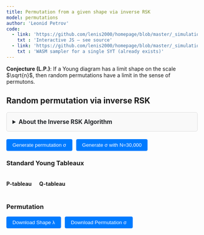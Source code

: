 ```yaml
---
title: Permutation from a given shape via inverse RSK
model: permutations
author: 'Leonid Petrov'
code:
  - link: 'https://github.com/lenis2000/homepage/blob/master/_simulations/permutations/2025-07-07-inverse-rsk.md'
    txt : 'Interactive JS – see source'
  - link: 'https://github.com/lenis2000/homepage/blob/master/_simulations/permutations/2025-07-07-hookwalk-tableau.cpp'
    txt : 'WASM sampler for a single SYT (already exists)'
---
```


**Conjecture (L.P.)**: If a Young diagram has a limit shape on the scale $\sqrt{n}$, then random permutations have a limit in the sense of permutons.

<script src="https://cdnjs.cloudflare.com/ajax/libs/d3/7.8.5/d3.min.js"></script>
<!-- hook-walk WASM (already compiled, single-file) -->
<script src="{{site.url}}/js/2025-07-07-hookwalk-tableau.js"></script>

<style>
/* Reuse all the CSS from hookwalk-tableau for consistent UI */
.controls {
  margin: 20px 0;
  padding: 15px;
  background: var(--background-secondary, #f8f9fa);
  border-radius: 8px;
}

.input-group {
  display: flex;
  align-items: center;
  gap: 10px;
  margin-bottom: 10px;
}

.input-group label {
  font-weight: 500;
}

.input-group input {
  padding: 8px 12px;
  border: 1px solid var(--border-color, #ccc);
  border-radius: 4px;
  font-family: monospace;
}

.input-group button {
  padding: 8px 16px;
  background: var(--accent-color, #007bff);
  color: white;
  border: none;
  border-radius: 4px;
  cursor: pointer;
  font-weight: 500;
}

.input-group button:hover {
  background: var(--accent-hover, #0056b3);
}

.mode-toggle {
  padding: 8px 16px;
  border: 1px solid var(--border-color, #ccc);
  background: var(--background-primary, white);
  cursor: pointer;
  margin-right: 5px;
}

.mode-toggle.active {
  background: var(--accent-color, #007bff);
  color: white;
}

.input-section {
  margin: 15px 0;
  padding: 15px;
  border: 1px solid var(--border-color, #ddd);
  border-radius: 5px;
  background: var(--background-secondary, #f9f9f9);
}

.drawing-container {
  display: flex;
  gap: 20px;
  align-items: flex-start;
}

.drawing-info {
  min-width: 200px;
  font-family: monospace;
  font-size: 14px;
}

.drawing-info div {
  margin: 5px 0;
}

.grid-cell {
  fill: white;
  stroke: #ccc;
  stroke-width: 1;
  cursor: pointer;
}

.grid-cell.filled {
  fill: #e8f4ff;
}

.grid-cell:hover {
  fill: #d0e8ff;
}

.shape-toggle {
  padding: 6px 12px;
  border: 1px solid var(--border-color, #ccc);
  background: var(--background-primary, white);
  cursor: pointer;
  margin-right: 5px;
  font-size: 14px;
}

.shape-toggle.active {
  background: var(--accent-color, #007bff);
  color: white;
}

.shape-input-section {
  margin-top: 10px;
}

.info-text {
  font-size: 12px;
  color: var(--text-secondary, #666);
  font-style: italic;
  margin-left: 10px;
}

.progress-bar {
  width: 100%;
  height: 20px;
  background-color: var(--background-secondary, #f0f0f0);
  border: 1px solid var(--border-color, #ccc);
  border-radius: 10px;
  overflow: hidden;
}

.progress-fill {
  height: 100%;
  background: linear-gradient(90deg, var(--accent-color, #007bff), #0056b3);
  width: 0%;
  transition: width 0.3s ease;
}

.progress-text {
  text-align: center;
  font-size: 14px;
  margin-top: 5px;
  color: var(--text-primary, #333);
}

.permutation-display {
  font-family: monospace;
  margin: 10px 0;
}

#perm-matrix svg {
  max-width: 90vw;
  height: auto;
}

.summary-box {
  font-family: monospace;
  color: var(--text-primary, #333);
  margin: 8px 0;
}

.tableau-cell {
  fill: white;
  stroke: #333;
  stroke-width: 1;
}

.tableau-cell.filled {
  fill: #e8f4ff;
}

.tableau-text {
  text-anchor: middle;
  dominant-baseline: middle;
  font-family: monospace;
  font-size: 14px;
  fill: #333;
}
</style>

<h2>Random permutation via inverse RSK</h2>

<details id="algorithm-description-details" style="margin-bottom: 20px;">
    <summary style="cursor: pointer; padding: 15px; border: 1px solid var(--border-color, #ddd); border-radius: 5px; background-color: var(--bg-secondary, #f9f9f9); font-weight: bold; font-size: 1.1em; color: var(--text-primary, #212529);">
        About the Inverse RSK Algorithm
    </summary>
    <div style="padding: 15px; border: 1px solid var(--border-color, #ddd); border-top: none; border-radius: 0 0 5px 5px; background-color: var(--bg-secondary, #f9f9f9); color: var(--text-primary, #212529);">
        <p>The <strong>inverse Robinson-Schensted-Knuth (RSK) correspondence</strong> takes a pair of Standard Young Tableaux (P, Q) of the same shape and recovers the permutation that generated them through the forward RSK algorithm.</p>
        
        <h4>How it works:</h4>
        <ol>
            <li>Sample two independent random Standard Young Tableaux P and Q of the same shape using the hook-walk algorithm</li>
            <li>Apply the inverse RSK procedure:
                <ul>
                    <li>For each time step t = N down to 1, find t in the Q-tableau</li>
                    <li>Extract the corresponding entry from the P-tableau</li>
                    <li>Perform reverse bumping through the rows to recover the original inserted value</li>
                </ul>
            </li>
            <li>The sequence of extracted values forms the permutation σ</li>
        </ol>
        
        <h4>Properties:</h4>
        <ul>
            <li><strong>Uniform distribution:</strong> Generates uniformly random permutations with given RSK shape</li>
            <li><strong>Bijective:</strong> Perfect correspondence between permutations and SYT pairs</li>
            <li><strong>Scalable:</strong> Uses WASM for large shapes (N > 500 boxes) with pure JS implementation for smaller cases</li>
        </ul>
        
        <h4>Visualization:</h4>
        <ul>
            <li><strong>Small permutations (≤200):</strong> Full permutation array display</li>
            <li><strong>Medium permutations (≤600):</strong> Permutation matrix with dots</li>
            <li><strong>Large permutations (>600):</strong> Summary statistics only</li>
        </ul>
    </div>
</details>

<div id="shape-ui"></div>
<div class="input-group">
  <button id="generate-permutation">Generate permutation σ</button>
  <button id="generate-large-permutation">Generate σ with N=30,000</button>
  <span id="wasm-status" style="margin-left:10px;color:var(--text-secondary,#666);"></span>
</div>

<div id="progress-area" style="display:none;margin-top:10px;">
  <div class="progress-bar"><div id="progress-fill" class="progress-fill"></div></div>
  <div id="progress-text" class="progress-text"></div>
</div>

<h3>Standard Young Tableaux</h3>
<div style="display: flex; gap: 20px; flex-wrap: wrap;">
  <div>
    <h4>P-tableau</h4>
    <div id="p-tableau"></div>
  </div>
  <div>
    <h4>Q-tableau</h4>
    <div id="q-tableau"></div>
  </div>
</div>

<h3>Permutation</h3>
<div id="perm-matrix"></div>
<div id="perm-display" class="permutation-display"></div>
<div class="input-group" style="margin-top: 10px;">
  <button id="download-shape">Download Shape λ</button>
  <button id="download-sigma">Download Permutation σ</button>
</div>

<script>
/* global HookModule */
/* eslint-disable no-await-in-loop, max-lines */

(function () {
  /* ---------------------------------- 0. Utilities ---------------------------------- */
  const sleep = ms => new Promise(r => setTimeout(r, ms));
  const yieldFrame = () => new Promise(requestAnimationFrame);

  /* ---------------------------------- 1. Shape UI Class ---------------------------------- */

  /**
   * Complete shape input UI class borrowed from HookWalkVis
   * Handles drawing, text input, and Plancherel mode
   */
  class ShapeInputVis {
    constructor(hostId) {
      this.host = document.getElementById(hostId);
      if (!this.host) {
        return;
      }
      this.drawMode = true;
      this.usePlancherel = false;
      this.shapeMode = 'manual';
      this.eraserMode = false;
      this.plancherelData = null;
      this.canvasSize = 400;
      this.gridResolution = 100;
      this.pixelSize = this.canvasSize / this.gridResolution;

      this.borderGrid = Array.from({length: this.gridResolution},
                        _ => Array(this.gridResolution).fill(false));
      this.isDrawing = false;
      this.drawAction = true;
      this.prevRow = null;
      this.prevCol = null;

      this.initUI();
      this.setupEvents();
      this.initDrawingCanvas();
      this.loadPlancherelData();
    }

    initUI() {
      if (!this.host) {
        return;
      }
      this.host.innerHTML = `
        <div class="controls">
          <div class="input-group">
            <label>Input method:</label>
            <button id="toggle-draw-mode" class="mode-toggle active">Draw Shape</button>
            <button id="toggle-text-mode" class="mode-toggle">Text Input</button>
          </div>

          <!-- Drawing interface -->
          <div id="draw-interface" class="input-section">
            <div class="input-group">
              <label for="target-boxes">N:</label>
              <input type="number" id="target-boxes" value="2500" min="1" max="100000">
              <button id="eraser-toggle" class="mode-toggle">Eraser</button>
              <button id="clear-drawing">Clear</button>
              <span class="info-text">Draw only the outline; interior is auto-filled.</span>
            </div>
            <div class="drawing-container">
              <div id="shape-canvas"></div>
              <div class="drawing-info">
                <div>Current boxes: <span id="current-boxes">0</span></div>
              </div>
            </div>
          </div>

          <!-- Text interface -->
          <div id="text-interface" class="input-section" style="display: none;">
            <div class="input-group">
              <label>Shape type:</label>
              <button id="toggle-manual-shape" class="shape-toggle active">Manual</button>
              <button id="toggle-plancherel-shape" class="shape-toggle">Plancherel</button>
              <button id="toggle-staircase-shape" class="shape-toggle">Staircase</button>
            </div>

            <div id="manual-shape-input" class="shape-input-section">
              <div class="input-group">
                <label for="shape-input">Shape (rows):</label>
                <input type="text" id="shape-input" value="50^50">
              </div>
            </div>

            <div id="plancherel-shape-input" class="shape-input-section" style="display: none;">
              <div class="input-group">
                <label for="plancherel-n">Number of boxes (N):</label>
                <input type="number" id="plancherel-n" value="100" min="1" max="10000">
                <span class="info-text">Samples random partition with Plancherel measure</span>
              </div>
            </div>

            <div id="staircase-shape-input" class="shape-input-section" style="display: none;">
              <div class="input-group">
                <label for="staircase-k">Staircase k:</label>
                <input type="number" id="staircase-k" value="10" min="1" max="1000">
                <span class="info-text">Generates staircase shape k, k-1, ..., 1</span>
              </div>
            </div>
          </div>
        </div>
      `;
    }

    setupEvents() {
      document.getElementById('toggle-draw-mode').addEventListener('click', () => this.setDrawMode(true));
      document.getElementById('toggle-text-mode').addEventListener('click', () => this.setDrawMode(false));
      document.getElementById('clear-drawing').addEventListener('click', () => this.clearDrawing());
      document.getElementById('eraser-toggle').addEventListener('click', () => this.toggleEraserMode());
      document.getElementById('toggle-manual-shape').addEventListener('click', () => this.setShapeMode('manual'));
      document.getElementById('toggle-plancherel-shape').addEventListener('click', () => this.setShapeMode('plancherel'));
      document.getElementById('toggle-staircase-shape').addEventListener('click', () => this.setShapeMode('staircase'));
    }

    setDrawMode(isDraw) {
      this.drawMode = isDraw;
      document.getElementById('toggle-draw-mode').classList.toggle('active', isDraw);
      document.getElementById('toggle-text-mode').classList.toggle('active', !isDraw);
      document.getElementById('draw-interface').style.display = isDraw ? 'block' : 'none';
      document.getElementById('text-interface').style.display = isDraw ? 'none' : 'block';
    }

    setShapeMode(mode) {
      this.shapeMode = mode;
      document.getElementById('toggle-manual-shape').classList.toggle('active', mode === 'manual');
      document.getElementById('toggle-plancherel-shape').classList.toggle('active', mode === 'plancherel');
      document.getElementById('toggle-staircase-shape').classList.toggle('active', mode === 'staircase');

      document.getElementById('manual-shape-input').style.display = mode === 'manual' ? 'block' : 'none';
      document.getElementById('plancherel-shape-input').style.display = mode === 'plancherel' ? 'block' : 'none';
      document.getElementById('staircase-shape-input').style.display = mode === 'staircase' ? 'block' : 'none';

      // For backward compatibility
      this.usePlancherel = (mode === 'plancherel');
    }

    toggleEraserMode() {
      this.eraserMode = !this.eraserMode;
      document.getElementById('eraser-toggle').classList.toggle('active', this.eraserMode);
      this.canvas.style.cursor = this.eraserMode ? 'crosshair' : 'crosshair';
    }

    initDrawingCanvas() {
      const container = document.getElementById('shape-canvas');
      container.innerHTML = '';

      this.canvas = document.createElement('canvas');
      this.canvas.width = this.canvasSize;
      this.canvas.height = this.canvasSize;
      this.canvas.style.border = '2px solid #ccc';
      this.canvas.style.borderRadius = '4px';
      this.canvas.style.cursor = 'crosshair';
      this.canvas.style.display = 'block';

      container.appendChild(this.canvas);
      this.ctx = this.canvas.getContext('2d');

      this.setupCanvasEvents();
      this.drawCanvas();
      this.updateDrawingInfo();
    }

    drawLine(r0, c0, r1, c1, val) {
      let dr = Math.abs(r1 - r0), dc = Math.abs(c1 - c0);
      let sr = (r0 < r1) ? 1 : -1, sc = (c0 < c1) ? 1 : -1;
      let err = dr - dc;
      while (true) {
        this.borderGrid[r0][c0] = val;
        if (r0 === r1 && c0 === c1) break;
        const e2 = 2 * err;
        if (e2 > -dc) { err -= dc; r0 += sr; }
        if (e2 < dr) { err += dr; c0 += sc; }
      }
    }

    setupCanvasEvents() {
      const start = (x, y) => {
        const {row, col} = this.xy2rc(x, y);
        if (row < 0) return;
        this.isDrawing = true;
        
        if (this.eraserMode) {
          this.eraseDownAndRight(row, col);
        } else {
          this.drawAction = !this.borderGrid[row][col];
          this.prevRow = row; this.prevCol = col;
          this.setBorder(row, col, this.drawAction);
        }
      };

      const move = (x, y) => {
        if (!this.isDrawing) return;
        const {row, col} = this.xy2rc(x, y);
        if (row === this.prevRow && col === this.prevCol) return;

        if (this.eraserMode) {
          this.eraseDownAndRight(row, col);
        } else {
          if (this.drawAction) this.drawLine(this.prevRow, this.prevCol, row, col, true);
          else this.drawLine(this.prevRow, this.prevCol, row, col, false);
          this.prevRow = row; this.prevCol = col;
          this.drawCanvas();
          this.updateDrawingInfo();
        }
      };

      const stop = () => {
        this.isDrawing = false;
        this.prevRow = this.prevCol = null;
      };

      this.canvas.addEventListener('mousedown', e => start(e.offsetX, e.offsetY));
      this.canvas.addEventListener('mousemove', e => move(e.offsetX, e.offsetY));
      window.addEventListener('mouseup', stop);

      this.canvas.addEventListener('touchstart', e => {
        const t = e.touches[0]; const r = this.canvas.getBoundingClientRect();
        start(t.clientX - r.left, t.clientY - r.top); e.preventDefault();
      }, {passive: false});
      this.canvas.addEventListener('touchmove', e => {
        const t = e.touches[0]; const r = this.canvas.getBoundingClientRect();
        move(t.clientX - r.left, t.clientY - r.top); e.preventDefault();
      }, {passive: false});
      window.addEventListener('touchend', stop);
    }

    xy2rc(x, y) {
      return {row: Math.floor(y / this.pixelSize), col: Math.floor(x / this.pixelSize)};
    }

    setBorder(r, c, val) {
      if (r < 0 || r >= this.gridResolution || c < 0 || c >= this.gridResolution) return;
      if (this.borderGrid[r][c] === val) return;
      this.borderGrid[r][c] = val;
      this.drawCanvas();
      this.updateDrawingInfo();
    }

    drawCanvas() {
      const ctx = this.ctx;
      ctx.clearRect(0, 0, this.canvasSize, this.canvasSize);

      ctx.strokeStyle = '#f0f0f0'; ctx.lineWidth = 0.5;
      for (let i = 0; i <= this.canvasSize; i += this.pixelSize) {
        ctx.beginPath(); ctx.moveTo(i, 0); ctx.lineTo(i, this.canvasSize); ctx.stroke();
        ctx.beginPath(); ctx.moveTo(0, i); ctx.lineTo(this.canvasSize, i); ctx.stroke();
      }

      const N = this.gridResolution;
      const interior = Array.from({length: N}, _ => Array(N).fill(false));
      for (let r = 0; r < N; r++) {
        for (let c = 0; c < N; c++) {
          if (!this.borderGrid[r][c]) continue;
          for (let rr = 0; rr <= r; rr++) {
            for (let cc = 0; cc <= c; cc++) {
              interior[rr][cc] = true;
            }
          }
        }
      }

      ctx.fillStyle = '#000000';
      for (let r = 0; r < N; r++)
        for (let c = 0; c < N; c++)
          if (interior[r][c])
            ctx.fillRect(c * this.pixelSize, r * this.pixelSize, this.pixelSize, this.pixelSize);

      ctx.fillStyle = '#000000';
      for (let r = 0; r < N; r++)
        for (let c = 0; c < N; c++)
          if (this.borderGrid[r][c])
            ctx.fillRect(c * this.pixelSize, r * this.pixelSize, this.pixelSize, this.pixelSize);
    }

    clearDrawing() {
      for (let r = 0; r < this.gridResolution; r++) {
        for (let c = 0; c < this.gridResolution; c++) {
          this.borderGrid[r][c] = false;
        }
      }
      this.drawCanvas();
      this.updateDrawingInfo();
    }

    eraseDownAndRight(row, col) {
      // Remove all points down and right from (row, col)
      for (let r = row; r < this.gridResolution; r++) {
        for (let c = col; c < this.gridResolution; c++) {
          this.borderGrid[r][c] = false;
        }
      }
      this.drawCanvas();
      this.updateDrawingInfo();
    }


    updateDrawingInfo() {
      const drawnShape = this.getShapeFromDrawing();
      const boxes = drawnShape.reduce((a, b) => a + b, 0);
      document.getElementById('current-boxes').textContent = boxes;
      document.getElementById('target-boxes').value = boxes;
    }

    getShapeFromDrawing() {
      const N = this.gridResolution;
      const interior = Array.from({length: N}, _ => Array(N).fill(false));

      for (let r = 0; r < N; r++) {
        for (let c = 0; c < N; c++) {
          if (!this.borderGrid[r][c]) continue;
          for (let rr = 0; rr <= r; rr++) {
            for (let cc = 0; cc <= c; cc++) {
              interior[rr][cc] = true;
            }
          }
        }
      }

      const rowLen = [];
      for (let r = 0; r < N; r++) {
        let len = 0;
        while (len < N && interior[r][len]) len++;
        if (len === 0 && rowLen.length) break;
        if (len > 0) rowLen.push(len);
      }

      for (let i = 1; i < rowLen.length; i++)
        if (rowLen[i] > rowLen[i - 1]) rowLen[i] = rowLen[i - 1];

      return rowLen;
    }

    async loadPlancherelData() {
      try {
        const response = await fetch('/js/2025-05-04-dim-lambda-partitionData.json');
        this.plancherelData = await response.json();
      } catch (error) {
        // Could not load Plancherel data, using fallback algorithm
      }
    }

    samplePlancherelPartition(n) {
      if (this.plancherelData && this.plancherelData[n]) {
        const partitionData = this.plancherelData[n];
        return [...partitionData.partition];
      }

      if (this.plancherelData && n > 5000) {
        const minK2 = n / 5000;
        const k = Math.ceil(Math.sqrt(minK2));
        const targetSize = Math.floor(n / (k * k));

        if (this.plancherelData[targetSize]) {
          const partitionData = this.plancherelData[targetSize];
          return this.blockScalePartition(partitionData.partition, k);
        }
      }

      return this.fallbackPlancherelPartition(n);
    }

    blockScalePartition(partition, k) {
      const scaledPartition = [];
      for (let i = 0; i < partition.length; i++) {
        const rowLength = partition[i];
        const scaledRowLength = rowLength * k;
        for (let j = 0; j < k; j++) {
          scaledPartition.push(scaledRowLength);
        }
      }
      return scaledPartition;
    }

    scalePartition2D(partition, targetN) {
      const currentN = partition.reduce((a, b) => a + b, 0);
      if (currentN === 0) return [];

      const k = Math.max(1, Math.ceil(Math.sqrt(targetN / currentN)));
      let scaled = this.blockScalePartition(partition, k);
      return this.adjustPartitionSize(scaled, targetN);
    }

    adjustPartitionSize(partition, targetN) {
      const currentN = partition.reduce((a, b) => a + b, 0);
      if (currentN === targetN) return partition;

      const adjusted = [...partition];

      if (currentN < targetN) {
        let diff = targetN - currentN;
        let i = 0;
        while (diff > 0 && i < adjusted.length) {
          adjusted[i]++;
          diff--;
          i = (i + 1) % adjusted.length;
        }
      } else if (currentN > targetN) {
        let diff = currentN - targetN;
        for (let i = adjusted.length - 1; i >= 0 && diff > 0; i--) {
          if (adjusted[i] > 1) {
            adjusted[i]--;
            diff--;
          }
        }
      }

      adjusted.sort((a, b) => b - a);
      for (let i = 1; i < adjusted.length; i++) {
        if (adjusted[i] > adjusted[i - 1]) adjusted[i] = adjusted[i - 1];
      }

      return adjusted.filter(x => x > 0);
    }

    fallbackPlancherelPartition(n) {
      const side = Math.floor(Math.sqrt(n));
      const partition = [];

      for (let i = 0; i < side + 5; i++) {
        const baseLength = side - Math.floor(i / 2);
        const noise = Math.floor(this.gaussianRandom() * Math.sqrt(side));
        const length = Math.max(1, baseLength + noise);

        if (length > 0) partition.push(length);
      }

      return this.scalePartition(partition, n);
    }

    scalePartition(partition, targetN) {
      const currentN = partition.reduce((a, b) => a + b, 0);
      if (currentN === targetN) return [...partition];

      const scale = targetN / currentN;
      let scaled = partition.map(x => Math.max(1, Math.round(x * scale)));

      let sum = scaled.reduce((a, b) => a + b, 0);
      let i = 0;
      while (sum < targetN && i < scaled.length) {
        scaled[i]++;
        sum++;
        i = (i + 1) % scaled.length;
      }
      while (sum > targetN && i < scaled.length) {
        if (scaled[i] > 1) {
          scaled[i]--;
          sum--;
        }
        i++;
      }

      scaled.sort((a, b) => b - a);
      for (let i = 1; i < scaled.length; i++) {
        if (scaled[i] > scaled[i - 1]) scaled[i] = scaled[i - 1];
      }

      return scaled.filter(x => x > 0);
    }

    gaussianRandom() {
      if (this.spare !== undefined) {
        const tmp = this.spare;
        delete this.spare;
        return tmp;
      }
      const u = Math.random(), v = Math.random();
      const mag = Math.sqrt(-2 * Math.log(u));
      this.spare = mag * Math.cos(2 * Math.PI * v);
      return mag * Math.sin(2 * Math.PI * v);
    }

    parseShape() {
      let arr;

      if (this.drawMode) {
        try {
          arr = this.getShapeFromDrawing();
          if (!arr.length) {
            // Fall back to text input
            arr = [50, 50];  // Default 50x50 if drawing fails
          }
        } catch (error) {
          arr = [50, 50];  // Default fallback
        }

        const Nwanted = parseInt(document.getElementById('target-boxes').value) || 1;
        const Ncurr = arr.reduce((a, b) => a + b, 0);
        if (Ncurr !== Nwanted) {
          arr = this.scalePartition2D(arr, Nwanted);
        }
      } else if (this.shapeMode === 'plancherel') {
        const n = parseInt(document.getElementById('plancherel-n').value) || 100;
        arr = this.samplePlancherelPartition(n);
        if (!arr.length) {
          alert('Failed to generate Plancherel partition');
          return null;
        }
      } else if (this.shapeMode === 'staircase') {
        const k = parseInt(document.getElementById('staircase-k').value) || 10;
        arr = [];
        for (let i = k; i >= 1; i--) {
          arr.push(i);
        }
      } else {
        const txt = document.getElementById('shape-input').value;
        const parts = txt.split(',').map(x => x.trim());
        arr = [];

        for (const part of parts) {
          if (part.includes('^')) {
            const [len, count] = part.split('^').map(x => parseInt(x.trim()));
            if (isNaN(len) || isNaN(count) || len <= 0 || count <= 0) {
              alert('Bad shape format: ' + part);
              return null;
            }
            for (let i = 0; i < count; i++) arr.push(len);
          } else {
            const len = parseInt(part);
            if (isNaN(len) || len <= 0) {
              alert('Bad shape format: ' + part);
              return null;
            }
            arr.push(len);
          }
        }

        if (!arr.length) { alert('Bad shape'); return null; }
      }

      return arr;
    }
  }

  /* ---------------------------------- 2. Hook-walk sampler ---------------------------------- */
  async function sampleSYT(shape, wasm) {
    const N = shape.reduce((a, b) => a + b, 0);

    /* Use WASM sampler for N>500 if available */
    if (wasm && N > 500) {
      const sample = wasm.cwrap('sampleHookWalk', 'string', ['string']);
      const getEntry = wasm.cwrap('getTableauEntry', 'number', ['number', 'number']);
      const status = sample(shape.join(','));
      if (status !== 'OK') throw new Error('WASM hook-walk failed');

      const T = shape.map(r => Array(r));
      for (let r = 0; r < shape.length; ++r)
        for (let c = 0; c < shape[r]; ++c)
          T[r][c] = getEntry(r, c);
      return T;
    }

    /* Pure-JS Greene–Nijenhuis–Wilf hook-walk */
    const rowLen = [...shape];
    const T = rowLen.map(r => Array(r).fill(0));
    let cells = [];
    for (let r = 0; r < rowLen.length; ++r)
      for (let c = 0; c < rowLen[r]; ++c)
        cells.push([r, c]);

    for (let k = N; k >= 1; --k) {
      const [startIdx] = [Math.floor(Math.random() * cells.length)];
      let [r, c] = cells[startIdx];

      for (;;) {
        const arm = rowLen[r] - c - 1;
        let leg = 0;
        for (let rr = r + 1; rr < rowLen.length && c < rowLen[rr]; ++rr) ++leg;
        if (!arm && !leg) break;
        const step = 1 + Math.floor(Math.random() * (arm + leg));
        step <= arm ? (c += step) : (r += step - arm);
      }
      T[r][c] = k;
      rowLen[r]--;

      const next = [];
      for (const [rr, cc] of cells) {
        if (rr === r && cc === c) continue;
        if (cc >= rowLen[rr]) continue;
        next.push([rr, cc]);
      }
      cells = next;
    }
    return T;
  }

  /* ---------------------------------- 3. Inverse RSK ---------------------------------- */
  async function inverseRSK(P, Q) {
    const N = P.flat().length;
    const perm = Array(N);

    for (let t = N; t >= 1; --t) {
      // Progress update for large simulations
      if (N > 5000 && (t & 0x3F) === 0) {
        const progressFill = document.getElementById('progress-fill');
        const progressText = document.getElementById('progress-text');
        if (progressFill && progressText) {
          const pct = Math.floor(((N - t + 1) / N) * 100);
          progressFill.style.width = `${pct}%`;
          progressText.textContent = `Progress: ${N - t + 1} / ${N} (${pct}%)`;
        }
      }

      if ((N - t) % 1024 === 0) await yieldFrame();   // let the browser paint every ~1k steps

      let r = -1, c = -1;
      for (let i = 0; i < Q.length && r === -1; ++i) {
        const j = Q[i].indexOf(t);
        if (j !== -1) { r = i; c = j; }
      }

      const val = P[r][c];
      Q[r].splice(c, 1);
      P[r].splice(c, 1);
      if (Q[r].length === 0) { Q.splice(r, 1); P.splice(r, 1); }

      /* bump up */
      let currentVal = val;
      for (let row = r - 1; row >= 0; --row) {
        let best = -1;
        for (let col = P[row].length - 1; col >= 0; --col)
          if (P[row][col] < currentVal) { best = col; break; }
        if (best === -1) break;
        const tmp = P[row][best];
        P[row][best] = currentVal;
        currentVal = tmp;
      }
      perm[t - 1] = currentVal;
    }
    return perm;
  }

  /* ---------------------------------- 4. Permutation matrix draw (copied from RSK algorithm) ---------------------------------- */
  function drawPermutation(perm, containerId) {
    const container = document.getElementById(containerId);
    container.innerHTML = '';

    const N = perm.length;
    const fixedSize = 300; // Fixed size for the visualization
    const margin = 20;
    const cellSize = Math.min(30, (fixedSize - 2 * margin) / N);
    const dotRadius = Math.max(1, cellSize * 0.3);

    const svg = d3.select(container)
      .append('svg')
      .attr('width', fixedSize)
      .attr('height', fixedSize);

    const g = svg.append('g')
      .attr('transform', `translate(${margin}, ${margin})`);

    const actualSize = N * cellSize;

    // Draw border
    g.append('rect')
      .attr('x', 0)
      .attr('y', 0)
      .attr('width', actualSize)
      .attr('height', actualSize)
      .attr('fill', 'none')
      .attr('stroke', 'var(--text-primary, #333)')
      .attr('stroke-width', 1);

    // Draw dots for the permutation
    for (let j = 0; j < N; j++) {
      const i = perm[j] - 1;
      g.append('circle')
        .attr('cx', j * cellSize + cellSize / 2)
        .attr('cy', i * cellSize + cellSize / 2)
        .attr('r', dotRadius)
        .attr('fill', 'var(--text-primary, #333)');
    }
  }

  /* ---------------------------------- 5. Tableau drawing (EXACT copy from hookwalk-tableau) ---------------------------------- */
  function drawTableau(containerId, tableau, title) {
    const container = document.getElementById(containerId);
    container.innerHTML = '';

    if (!tableau || tableau.length === 0) {
      container.innerHTML = '<div style="color: #666; font-style: italic;">No tableau</div>';
      return;
    }

    const N = tableau.flat().length;

    // Use EXACT same logic as hookwalk-tableau
    if (N <= 200) {
      drawTableauSmall(container, tableau, N);
    } else {
      drawTableauLarge(container, tableau, N);
    }
  }

  function drawTableauSmall(container, tableau, N) {
    const containerWidth = container.offsetWidth || 800;
    const containerHeight = window.innerHeight * 0.8; // 80% of viewport height
    const rows = tableau.length;
    const cols = Math.max(...tableau.map(row => row.length));
    const pad = 10;

    // Calculate cell size based on both width and height constraints
    const cellSizeByWidth = (containerWidth - 2 * pad) / cols;
    const cellSizeByHeight = (containerHeight - 2 * pad) / rows;
    const cellSize = Math.min(40, cellSizeByWidth, cellSizeByHeight);

    const width = cols * cellSize + 2 * pad;
    const height = rows * cellSize + 2 * pad;

    const svg = d3.select(container).append('svg')
      .attr('width', '100%')
      .attr('height', height)
      .attr('viewBox', `0 0 ${width} ${height}`)
      .style('max-height', containerHeight + 'px');
    const g = svg.append('g').attr('transform', `translate(${pad},${pad})`);

    tableau.forEach((row, r) => {
      row.forEach((val, c) => {
        g.append('rect').attr('x', c * cellSize).attr('y', r * cellSize)
          .attr('width', cellSize).attr('height', cellSize)
          .attr('class', 'tableau-cell filled');
        g.append('text').attr('x', c * cellSize + cellSize / 2).attr('y', r * cellSize + cellSize / 2)
          .attr('class', 'tableau-text')
          .style('font-size', Math.min(14, cellSize * 0.6) + 'px')
          .text(val);
      });
    });
  }

  function drawTableauLarge(container, tableau, N) {
    const containerWidth = container.offsetWidth || 800;
    const containerHeight = window.innerHeight * 0.8; // 80% of viewport height
    const rows = tableau.length;
    const cols = Math.max(...tableau.map(row => row.length));
    const pad = 10;

    // Calculate cell size based on both width and height constraints
    const cellSizeByWidth = (containerWidth - 2 * pad) / cols;
    const cellSizeByHeight = (containerHeight - 2 * pad) / rows;
    const cellSize = Math.max(1, Math.min(cellSizeByWidth, cellSizeByHeight));

    const width = cols * cellSize + 2 * pad;
    const height = rows * cellSize + 2 * pad;

    const svg = d3.select(container).append('svg')
      .attr('width', '100%')
      .attr('height', height)
      .attr('viewBox', `0 0 ${width} ${height}`)
      .style('max-height', containerHeight + 'px');
    const g = svg.append('g').attr('transform', `translate(${pad},${pad})`);

    const thresholds = [];
    for (let i = 1; i < 10; i++) thresholds.push(i * N / 10);

    // UVA color palette: orange (inside/small values) to blue (outside/large values)
    const uvaColors = [];
    for (let i = 0; i < 10; i++) {
      const t = i / 9; // 0 to 1
      const r = Math.round((1 - t) * 229 + t * 35);  // E57200 to 232D4B
      const g_val = Math.round((1 - t) * 114 + t * 45);
      const b = Math.round((1 - t) * 0 + t * 75);
      uvaColors.push(`rgb(${r},${g_val},${b})`);
    }

    tableau.forEach((row, r) => {
      row.forEach((val, c) => {
        let idx = thresholds.findIndex(t => val <= t) + 1; // 1..10
        g.append('rect').attr('x', c * cellSize).attr('y', r * cellSize)
          .attr('width', cellSize).attr('height', cellSize)
          .attr('fill', uvaColors[idx - 1]).attr('stroke-width', 0);
      });
    });
  }

  /* ---------------------------------- 6. Main driver class ---------------------------------- */
  class InverseRSKVis {
    constructor() {
      this.shapeUI = new ShapeInputVis('shape-ui');
      this.wasm = null;
      this.currentShape = null;
      this.currentPermutation = null;
      this.initWASM();
      document.getElementById('generate-permutation')
        .addEventListener('click', () => this.run());
      document.getElementById('generate-large-permutation')
        .addEventListener('click', () => this.runLarge());
      document.getElementById('download-shape')
        .addEventListener('click', () => this.downloadShape());
      document.getElementById('download-sigma')
        .addEventListener('click', () => this.downloadPermutation());
    }

    async initWASM() {
      if (typeof HookModule !== 'undefined') {
        await HookModule.ready;
        this.wasm = HookModule;
        document.getElementById('wasm-status')
          .textContent = '(WASM ready for N>500)';
      } else {
        document.getElementById('wasm-status')
          .textContent = '';
      }
    }

    showProgress(p, txt) {
      const bar = document.getElementById('progress-area');
      const fill = document.getElementById('progress-fill');
      const text = document.getElementById('progress-text');
      bar.style.display = 'block';
      fill.style.width = `${p}%`;
      text.textContent = txt;
    }

    hideProgress() {
      const bar  = document.getElementById('progress-area');
      const fill = document.getElementById('progress-fill');
      const text = document.getElementById('progress-text');
      if (!bar) return;
      fill.style.width = '100%';
      text.textContent = 'Simulation complete!';
      setTimeout(() => { bar.style.display = 'none'; }, 1000);   // ← 1-second grace period
    }

    downloadShape() {
      if (!this.currentShape) {
        alert('No shape data available. Please generate a permutation first.');
        return;
      }
      const content = this.currentShape.join(',');
      const size = this.currentShape.reduce((a, b) => a + b, 0);
      const timestamp = new Date().toISOString().replace(/[:]/g, '-').split('.')[0];
      const blob = new Blob([content], { type: 'text/plain' });
      const url = URL.createObjectURL(blob);
      const a = document.createElement('a');
      a.href = url;
      a.download = `shape_lambda_N${size}_${timestamp}.txt`;
      document.body.appendChild(a);
      a.click();
      document.body.removeChild(a);
      URL.revokeObjectURL(url);
    }

    downloadPermutation() {
      if (!this.currentPermutation) {
        alert('No permutation data available. Please generate a permutation first.');
        return;
      }
      const content = this.currentPermutation.join(',');
      const size = this.currentPermutation.length;
      const timestamp = new Date().toISOString().replace(/[:]/g, '-').split('.')[0];
      const blob = new Blob([content], { type: 'text/plain' });
      const url = URL.createObjectURL(blob);
      const a = document.createElement('a');
      a.href = url;
      a.download = `permutation_sigma_N${size}_${timestamp}.txt`;
      document.body.appendChild(a);
      a.click();
      document.body.removeChild(a);
      URL.revokeObjectURL(url);
    }

    async run() {
      let shape;
      try {
        shape = this.shapeUI.parseShape();
      } catch (error) {
        shape = null;
      }

      if (!shape || shape.length === 0) {
        // Default to a small rectangle if no shape is provided
        const defaultShape = [7, 7, 7, 7, 7, 7, 7];
        const N = defaultShape.reduce((a, b) => a + b, 0);
        this.runWithShape(defaultShape, N);
        return;
      }
      const N = shape.reduce((a, b) => a + b, 0);
      this.runWithShape(shape, N);
    }

    async runLarge() {
      // Set N=30,000 and run the simulation with current shape
      document.getElementById('target-boxes').value = 30000;
      this.run();
    }

    async runWithShape(shape, N) {
      try {
        // Store current data for downloads
        this.currentShape = [...shape];
        
        // Show progress bar for large simulations
        if (N > 5000) {
          await (this.showProgress(0, `Initialising simulation for ${N} elements…`), yieldFrame());
        }

        await (this.showProgress(5, 'Sampling P tableau'), yieldFrame());
        const P = await sampleSYT(shape, this.wasm);

        await (this.showProgress(55, 'Sampling Q tableau'), yieldFrame());
        const Q = await sampleSYT(shape, this.wasm);

        // Draw the tableaux before inverse RSK (for all sizes)
        drawTableau('p-tableau', P, 'P');
        drawTableau('q-tableau', Q, 'Q');

        /* deep copy because inverseRSK mutates */
        const Pcopy = P.map(r => r.slice());
        const Qcopy = Q.map(r => r.slice());

        await (this.showProgress(75, 'Computing inverse RSK'), yieldFrame());
        const perm = await inverseRSK(Pcopy, Qcopy);

        // Store current permutation for downloads
        this.currentPermutation = [...perm];

        await (this.showProgress(100, 'Rendering permutation'), yieldFrame());

        drawPermutation(perm, 'perm-matrix');
        
        if (N <= 200) {
          document.getElementById('perm-display').textContent = `σ = [${perm.join(', ')}]`;
        } else {
          document.getElementById('perm-display').textContent = `σ of size ${N} (showing first 20): [${perm.slice(0, 20).join(', ')}...]`;
        }
      } catch (err) {
        alert(`Error: ${err.message}`);
      } finally {
        this.hideProgress();
      }
    }
  }

  /* ---------------------------------- 6. Boot ---------------------------------- */
  window.addEventListener('DOMContentLoaded', () => {
    new InverseRSKVis();
  });
}());
</script>

